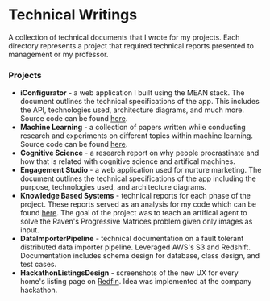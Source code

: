 # Technical Writings
A collection of technical documents that I wrote for my projects. Each directory represents a project that required technical reports 
presented to management or my professor.

### Projects
* **iConfigurator** - a web application I built using the MEAN stack. The document outlines the technical specifications of the app. This includes the API, technologies used, architecture diagrams, and much more. Source code can be found [here](https://github.com/bradware/iConfigurator).
* **Machine Learning** - a collection of papers written while conducting research and experiments on different topics within machine learning. Source code can be found [here](https://github.com/bradware/machine-learning-projects).
* **Cognitive Science** - a research report on why people procrastinate and how that is related with cognitive science and artifical machines. 
* **Engagement Studio** - a web application used for nurture marketing. The document outlines the technical specifications of the app including the purpose, technologies used, and architecture diagrams.
* **Knowledge Based Systems** - technical reports for each phase of the project. These reports served as an analysis for my code which can be found [here](https://github.com/bradware/ravens-progressive-matrices). The goal of the project was to teach an artifical agent to solve the Raven's Progressive Matrices problem given only images as input. 
* **DataImporterPipeline** - technical documentation on a fault tolerant distributed data importer pipeline. Leveraged AWS's S3 and Redshift. Documentation includes schema design for database, class design, and test cases.
* **HackathonListingsDesign** - screenshots of the new UX for every home's listing page on [Redfin](https://www.redfin.com). Idea was implemented at the company hackathon. 


